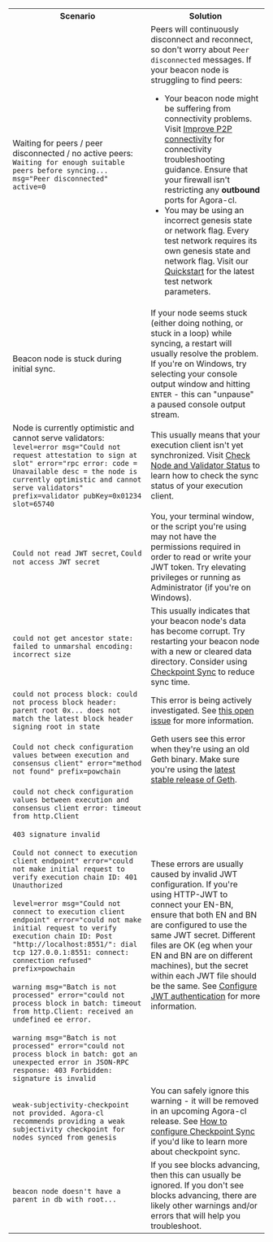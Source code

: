<table>
    <tr>
        <th style={{minWidth: 180 + 'px'}}>Scenario</th>
        <th>Solution</th>
    </tr>
    <tr>
      <td>Waiting for peers / peer disconnected / no active peers: <code>Waiting for enough suitable peers before syncing...</code> <code>msg="Peer disconnected" active=0</code></td>
      <td>Peers will continuously disconnect and reconnect, so don't worry about <code>Peer disconnected</code> messages. If your beacon node is struggling to find peers: <br/>
      <ul>
          <li>Your beacon node might be suffering from connectivity problems. Visit <a href='/docs/agora-cl-usage/p2p-host-ip'>Improve P2P connectivity</a> for connectivity troubleshooting guidance. Ensure that your firewall isn't restricting any <strong>outbound</strong> ports for Agora-cl.</li>
          <li>You may be using an incorrect genesis state or network flag. Every test network requires its own genesis state and network flag. Visit our <a href='../install/install-with-script'>Quickstart</a> for the latest test network parameters.</li>
      </ul>
      </td>
    </tr>
    <tr>
      <td>Beacon node is stuck during initial sync.</td>
      <td>If your node seems stuck (either doing nothing, or stuck in a loop) while syncing, a restart will usually resolve the problem. If you're on Windows, try selecting your console output window and hitting <code>ENTER</code> - this can "unpause" a paused console output stream.</td>
    </tr>
    <tr>
      <td>Node is currently optimistic and cannot serve validators: <code>level=error msg="Could not request attestation to sign at slot" error="rpc error: code = Unavailable desc = the node is currently optimistic and cannot serve validators" prefix=validator pubKey=0x01234 slot=65740</code></td>
      <td>This usually means that your execution client isn't yet synchronized. Visit <a href='../monitoring/checking-status'>Check Node and Validator Status</a> to learn how to check the sync status of your execution client.</td>
    </tr>
    <tr>
      <td><code>Could not read JWT secret</code>, <code>Could not access JWT secret</code></td>
      <td>You, your terminal window, or the script you're using may not have the permissions required in order to read or write your JWT token. Try elevating privileges or running as Administrator (if you're on Windows).</td>
    </tr>
    <tr>
      <td><code>could not get ancestor state: failed to unmarshal encoding: incorrect size</code></td>
      <td>This usually indicates that your beacon node's data has become corrupt. Try restarting your beacon node with a new or cleared data directory. Consider using <a href='https://docs.prylabs.network/docs/agora-cl-usage/checkpoint-sync'>Checkpoint Sync</a> to reduce sync time.</td>
    </tr>
    <tr>
      <td><code>could not process block: could not process block header: parent root 0x... does not match the latest block header signing root in state</code></td>
      <td>This error is being actively investigated. See <a href='https://github.com/zeroone-boa/agora-cl/issues/11279'>this open issue</a> for more information.</td>
    </tr>
    <tr>
      <td><code>Could not check configuration values between execution and consensus client" error="method not found" prefix=powchain</code></td>
      <td>Geth users see this error when they're using an old Geth binary. Make sure you're using the <a href='https://github.com/ethereum/go-ethereum/releases'>latest stable release of Geth</a>.</td>
    </tr>
    <tr>
      <td>
        <code>could not check configuration values between execution and consensus client error: timeout from http.Client</code><br/><br/>
        <code>403 signature invalid</code><br/><br/>
        <code>Could not connect to execution client endpoint" error="could not make initial request to verify execution chain ID: 401 Unauthorized</code><br/><br/>
        <code>level=error msg="Could not connect to execution client endpoint" error="could not make initial request to verify execution chain ID: Post "http://localhost:8551/": dial tcp 127.0.0.1:8551: connect: connection refused" prefix=powchain</code><br/><br/>
        <code>warning msg="Batch is not processed" error="could not process block in batch: timeout from http.Client: received an undefined ee error. </code><br/><br/>
        <code>warning msg="Batch is not processed" error="could not process block in batch: got an unexpected error in JSON-RPC response: 403 Forbidden: signature is invalid</code>
      </td>
      <td>These errors are usually caused by invalid JWT configuration. If you're using HTTP-JWT to connect your EN-BN, ensure that both EN and BN are configured to use the same JWT secret. Different files are OK (eg when your EN and BN are on different machines), but the secret within each JWT file should be the same. See <a href='https://docs.prylabs.network/docs/execution-node/authentication'>Configure JWT authentication</a> for more information.</td>
    </tr>
    <tr>
      <td><code>weak-subjectivity-checkpoint not provided. Agora-cl recommends providing a weak subjectivity checkpoint for nodes synced from genesis</code></td>
      <td>You can safely ignore this warning - it will be removed in an upcoming Agora-cl release. See <a href='https://docs.prylabs.network/docs/agora-cl-usage/checkpoint-sync'>How to configure Checkpoint Sync</a> if you'd like to learn more about checkpoint sync.</td>
    </tr>
    <tr>
      <td><code>beacon node doesn't have a parent in db with root...</code></td>
      <td>If you see blocks advancing, then this can usually be ignored. If you don't see blocks advancing, there are likely other warnings and/or errors that will help you troubleshoot.</td>
    </tr>
</table>
